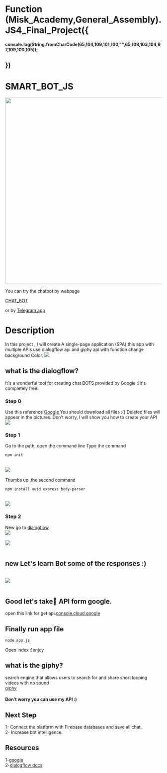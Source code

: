 
   # Function (Misk_Academy,General_Assembly).JS4_Final_Project({
   #### console.log(String.fromCharCode(65,104,109,101,100,"",65,108,103,104,97,109,100,105));
   ## })
# SMART_BOT_JS <br>
<p align="center">
  <img width="600" height="600" src="/SMART_BOT/css/background.gif">
</p>
You can try the chatbot by webpage

[CHAT_BOT](https://console.dialogflow.com/api-client/demo/embedded/a99599b2-15b0-4c20-a9a7-6da6838416c4)<br>

or by [Telegram app](https://t.me/Chatahmgh0_bot)<br>

# Description

In this project , I will create A single-page application (SPA) this app with multiple APIs use dialogflow api and giphy api 
with function change background Color.
<img src="Capture.PNG" ><br>
## what is the dialogflow?
It's a wonderful tool for creating chat BOTS provided by Google :)it's completely free.

### Step 0

Use this reference [ Google ](https://github.com/googleapis/nodejs-dialogflow)
You should download all files :() Deleted files will appear in the pictures. Don't worry, I will show you how to create your API
<br><img src="image/files.PNG" >
### Step 1
Go to the path, open the command line
Type the command
```bash
npm init
```
<br><img src="image/dialogflow/1.png" ><br>
<br>
Thumbs up ,the second command
```bash
npm install uuid express body-parser
```
<br><img src="image/dialogflow/2.png" ><br>

### Step 2
New go to [dialogflow](https://dialogflow.com)
<br><img src="image/dialogflow/3.png" ><br>
<br><img src="image/dialogflow/4.PNG" ><br><br>
## new Let's learn Bot some of the responses :)<br>
<br><img src="image/dialogflow/5.PNG" ><br><br>
## Good let's take ِAPI form google.
open this link for get api.[console.cloud.google](https://console.cloud.google.com/apis/credentials?project)
## Finally run app file
```bash
node app.js
```
Open index :)enjoy
## what is the giphy?
search engine that allows users to search for and share short looping videos with no sound
<br>[giphy](https://giphy.com)<br>
#### Don't worry you can use my API :)

## Next Step
1- Connect the platform with Firebase databases and save all chat.<br>
2- Increase bot intelligence.
## Resources
1-[google](https://github.com/googleapis/nodejs-dialogflow) <br>
2-[dialogflow docs](https://dialogflow.com/docs)
